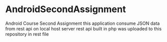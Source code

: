# AndroidSecondAssignment
Android Course Second Assignment
this application consume JSON data from rest api on local host server
rest api built in php was uploaded to this repository in rest file 
